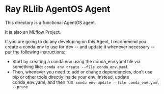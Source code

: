 # Ray RLlib AgentOS Agent

This directory is a functional AgentOS agent.

It is also an MLflow Project.

If you are going to do any developing on this Agent, I recommend you create a conda
env to use for dev -- and update it whenever necessary -- per the following instructions:
* Start by creating a conda env using the conda_env.yaml file via something like:
  `conda env create --file conda_env.yaml`
* Then, whenever you need to add or change dependencies, don't use pip or
  other tools directly inside your env. Instead, update conda_env.yaml, and
  then run: `conda env update --file conda_env.yaml --prune`